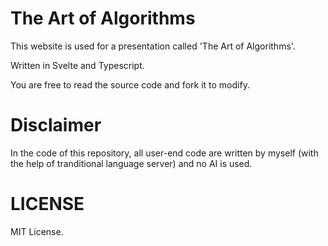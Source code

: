 # The Art of Algorithms

This website is used for a presentation called 'The Art of Algorithms'. 

Written in Svelte and Typescript.

You are free to read the source code and fork it to modify.

# Disclaimer

In the code of this repository, all user-end code are written by myself (with the help of tranditional language server) and no AI is used.

# LICENSE

MIT License.
